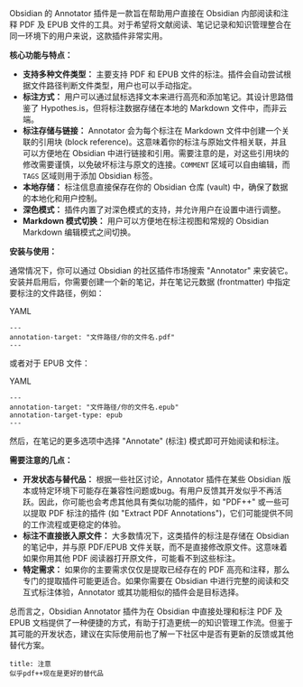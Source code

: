 Obsidian 的 Annotator 插件是一款旨在帮助用户直接在 Obsidian 内部阅读和注释 PDF 及 EPUB 文件的工具。对于希望将文献阅读、笔记记录和知识管理整合在同一环境下的用户来说，这款插件非常实用。

**核心功能与特点：**

- **支持多种文件类型：** 主要支持 PDF 和 EPUB 文件的标注。插件会自动尝试根据文件路径判断文件类型，用户也可以手动指定。
- **标注方式：** 用户可以通过鼠标选择文本来进行高亮和添加笔记。其设计思路借鉴了 Hypothes.is，但将标注数据存储在本地的 Markdown 文件中，而非云端。
- **标注存储与链接：** Annotator 会为每个标注在 Markdown 文件中创建一个关联的引用块 (block reference)。这意味着你的标注与原始文件相关联，并且可以方便地在 Obsidian 中进行链接和引用。需要注意的是，对这些引用块的修改需要谨慎，以免破坏标注与原文的连接。`COMMENT` 区域可以自由编辑，而 `TAGS` 区域则用于添加 Obsidian 标签。
- **本地存储：** 标注信息直接保存在你的 Obsidian 仓库 (vault) 中，确保了数据的本地化和用户控制。
- **深色模式：** 插件内置了对深色模式的支持，并允许用户在设置中进行调整。
- **Markdown 模式切换：** 用户可以方便地在标注视图和常规的 Obsidian Markdown 编辑模式之间切换。

**安装与使用：**

通常情况下，你可以通过 Obsidian 的社区插件市场搜索 "Annotator" 来安装它。安装并启用后，你需要创建一个新的笔记，并在笔记元数据 (frontmatter) 中指定要标注的文件路径，例如：

YAML

```
---
annotation-target: "文件路径/你的文件名.pdf"
---
```

或者对于 EPUB 文件：

YAML

```
---
annotation-target: "文件路径/你的文件名.epub"
annotation-target-type: epub
---
```

然后，在笔记的更多选项中选择 "Annotate" (标注) 模式即可开始阅读和标注。

**需要注意的几点：**

- **开发状态与替代品：** 根据一些社区讨论，Annotator 插件在某些 Obsidian 版本或特定环境下可能存在兼容性问题或bug。有用户反馈其开发似乎不再活跃。因此，你可能也会考虑其他具有类似功能的插件，如 "PDF++" 或一些可以提取 PDF 标注的插件 (如 "Extract PDF Annotations")，它们可能提供不同的工作流程或更稳定的体验。
- **标注不直接嵌入原文件：** 大多数情况下，这类插件的标注是存储在 Obsidian 的笔记中，并与原 PDF/EPUB 文件关联，而不是直接修改原文件。这意味着如果你用其他 PDF 阅读器打开原文件，可能看不到这些标注。
- **特定需求：** 如果你的主要需求仅仅是提取已经存在的 PDF 高亮和注释，那么专门的提取插件可能更适合。如果你需要在 Obsidian 中进行完整的阅读和交互式标注体验，Annotator 或其功能相似的插件会是目标选择。

总而言之，Obsidian Annotator 插件为在 Obsidian 中直接处理和标注 PDF 及 EPUB 文档提供了一种便捷的方式，有助于打造更统一的知识管理工作流。但鉴于其可能的开发状态，建议在实际使用前也了解一下社区中是否有更新的反馈或其他替代方案。

```ad-attention
title: 注意
似乎pdf++现在是更好的替代品
```


